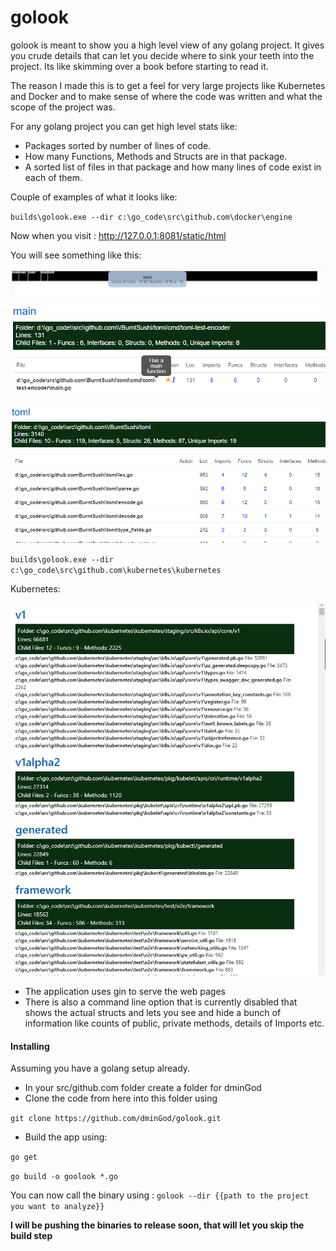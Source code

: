 # golook

golook is meant to show you a high level view of any golang project. It gives you crude details that can let you decide
where to sink your teeth into the project. Its like skimming over a book before starting to read it.

The reason I made this is to get a feel for very large projects like Kubernetes and Docker and to make sense of where the
code was written and what the scope of the project was.  

For any golang project you can get high level stats like:
- Packages sorted by number of lines of code.
- How many Functions, Methods and Structs are in that package.
- A sorted list of files in that package and how many lines of code exist in each of them.


Couple of examples of what it looks like:


`builds\golook.exe --dir c:\go_code\src\github.com\docker\engine`

Now when you visit : http://127.0.0.1:8081/static/html   

You will see something like this:

![top chart](https://raw.githubusercontent.com/dminGod/golook/master/static/top_section.png) 

![example](https://raw.githubusercontent.com/dminGod/golook/master/static/main_section.png)  
 
![example2](https://raw.githubusercontent.com/dminGod/golook/master/static/main_section2.png)  



`builds\golook.exe --dir c:\go_code\src\github.com\kubernetes\kubernetes`

Kubernetes:

![kubernetes example](https://raw.githubusercontent.com/dminGod/golook/master/static/example_kube.jpg)



- The application uses gin to serve the web pages
- There is also a command line option that is currently disabled that shows the actual structs and lets you see and hide a bunch of information like counts of public, private methods, details of Imports etc.

        
#### Installing

Assuming you have a golang setup already.

- In your src/github.com folder create a folder for dminGod
- Clone the code from here into this folder using 

`git clone https://github.com/dminGod/golook.git`
  
- Build the app using: 

`go get`

`go build -o goolook *.go`

You can now call the binary using :
`golook --dir {{path to the project you want to analyze}}`



**I will be pushing the binaries to release soon, that will let you skip the build step**  